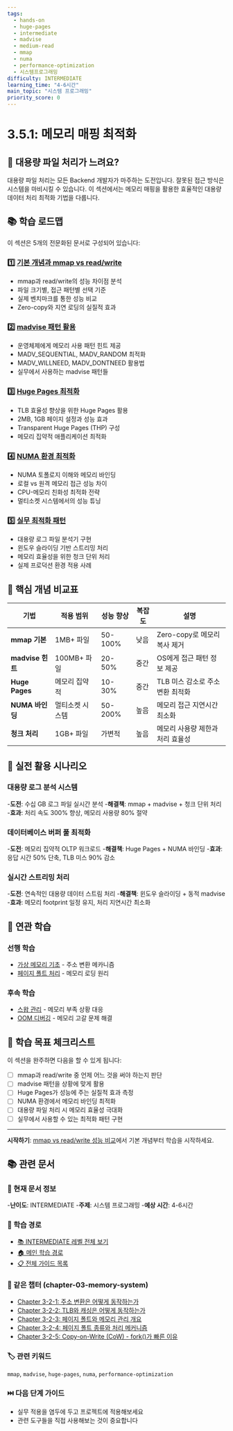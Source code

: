 ```yaml
---
tags:
  - hands-on
  - huge-pages
  - intermediate
  - madvise
  - medium-read
  - mmap
  - numa
  - performance-optimization
  - 시스템프로그래밍
difficulty: INTERMEDIATE
learning_time: "4-6시간"
main_topic: "시스템 프로그래밍"
priority_score: 0
---
```


# 3.5.1: 메모리 매핑 최적화

## 🎯 대용량 파일 처리가 느려요?

대용량 파일 처리는 모든 Backend 개발자가 마주하는 도전입니다. 잘못된 접근 방식은 시스템을 마비시킬 수 있습니다. 이 섹션에서는 메모리 매핑을 활용한 효율적인 대용량 데이터 처리 최적화 기법을 다룹니다.

## 📚 학습 로드맵

이 섹션은 5개의 전문화된 문서로 구성되어 있습니다:

### 1️⃣ [기본 개념과 mmap vs read/write](./03-05-02-mmap-performance-comparison.md)

- mmap과 read/write의 성능 차이점 분석
- 파일 크기별, 접근 패턴별 선택 기준
- 실제 벤치마크를 통한 성능 비교
- Zero-copy와 지연 로딩의 실질적 효과

### 2️⃣ [madvise 패턴 활용](./03-05-03-madvise-optimization-patterns.md)

- 운영체제에게 메모리 사용 패턴 힌트 제공
- MADV_SEQUENTIAL, MADV_RANDOM 최적화
- MADV_WILLNEED, MADV_DONTNEED 활용법
- 실무에서 사용하는 madvise 패턴들

### 3️⃣ [Huge Pages 최적화](./03-05-04-huge-pages-optimization.md)

- TLB 효율성 향상을 위한 Huge Pages 활용
- 2MB, 1GB 페이지 설정과 성능 효과
- Transparent Huge Pages (THP) 구성
- 메모리 집약적 애플리케이션 최적화

### 4️⃣ [NUMA 환경 최적화](./03-05-05-numa-memory-optimization.md)

- NUMA 토폴로지 이해와 메모리 바인딩
- 로컬 vs 원격 메모리 접근 성능 차이
- CPU-메모리 친화성 최적화 전략
- 멀티소켓 시스템에서의 성능 튜닝

### 5️⃣ [실무 최적화 패턴](./03-05-06-practical-optimization-patterns.md)

- 대용량 로그 파일 분석기 구현
- 윈도우 슬라이딩 기반 스트리밍 처리
- 메모리 효율성을 위한 청크 단위 처리
- 실제 프로덕션 환경 적용 사례

## 🎯 핵심 개념 비교표

| 기법 | 적용 범위 | 성능 향상 | 복잡도 | 설명 |
|------|----------|-----------|--------|------|
|**mmap 기본**| 1MB+ 파일 | 50-100% | 낮음 | Zero-copy로 메모리 복사 제거 |
|**madvise 힌트**| 100MB+ 파일 | 20-50% | 중간 | OS에게 접근 패턴 정보 제공 |
|**Huge Pages**| 메모리 집약적 | 10-30% | 중간 | TLB 미스 감소로 주소 변환 최적화 |
|**NUMA 바인딩**| 멀티소켓 시스템 | 50-200% | 높음 | 메모리 접근 지연시간 최소화 |
|**청크 처리**| 1GB+ 파일 | 가변적 | 높음 | 메모리 사용량 제한과 처리 효율성 |

## 🚀 실전 활용 시나리오

### 대용량 로그 분석 시스템

-**도전**: 수십 GB 로그 파일 실시간 분석
-**해결책**: mmap + madvise + 청크 단위 처리
-**효과**: 처리 속도 300% 향상, 메모리 사용량 80% 절약

### 데이터베이스 버퍼 풀 최적화

-**도전**: 메모리 집약적 OLTP 워크로드
-**해결책**: Huge Pages + NUMA 바인딩
-**효과**: 응답 시간 50% 단축, TLB 미스 90% 감소

### 실시간 스트리밍 처리

-**도전**: 연속적인 대용량 데이터 스트림 처리
-**해결책**: 윈도우 슬라이딩 + 동적 madvise
-**효과**: 메모리 footprint 일정 유지, 처리 지연시간 최소화

## 🔗 연관 학습

### 선행 학습

- [가상 메모리 기초](./03-02-01-address-translation.md) - 주소 변환 메카니즘
- [페이지 폴트 처리](./03-02-03-page-fault.md) - 메모리 로딩 원리

### 후속 학습

- [스왑 관리](./03-04-02-swap-management.md) - 메모리 부족 상황 대응
- [OOM 디버깅](./03-07-08-oom-debugging.md) - 메모리 고갈 문제 해결

## 🎯 학습 목표 체크리스트

이 섹션을 완주하면 다음을 할 수 있게 됩니다:

- [ ] mmap과 read/write 중 언제 어느 것을 써야 하는지 판단
- [ ] madvise 패턴을 상황에 맞게 활용
- [ ] Huge Pages가 성능에 주는 실질적 효과 측정
- [ ] NUMA 환경에서 메모리 바인딩 최적화
- [ ] 대용량 파일 처리 시 메모리 효율성 극대화
- [ ] 실무에서 사용할 수 있는 최적화 패턴 구현

---

**시작하기**: [mmap vs read/write 성능 비교](./03-05-02-mmap-performance-comparison.md)에서 기본 개념부터 학습을 시작하세요.

## 📚 관련 문서

### 📖 현재 문서 정보

-**난이도**: INTERMEDIATE
-**주제**: 시스템 프로그래밍
-**예상 시간**: 4-6시간

### 🎯 학습 경로

- [📚 INTERMEDIATE 레벨 전체 보기](../learning-paths/intermediate/)
- [🏠 메인 학습 경로](../learning-paths/)
- [📋 전체 가이드 목록](../README.md)

### 📂 같은 챕터 (chapter-03-memory-system)

- [Chapter 3-2-1: 주소 변환은 어떻게 동작하는가](./03-02-01-address-translation.md)
- [Chapter 3-2-2: TLB와 캐싱은 어떻게 동작하는가](./03-02-02-tlb-caching.md)
- [Chapter 3-2-3: 페이지 폴트와 메모리 관리 개요](./03-02-03-page-fault.md)
- [Chapter 3-2-4: 페이지 폴트 종류와 처리 메커니즘](./03-02-04-page-fault-handling.md)
- [Chapter 3-2-5: Copy-on-Write (CoW) - fork()가 빠른 이유](./03-02-05-copy-on-write.md)

### 🏷️ 관련 키워드

`mmap`, `madvise`, `huge-pages`, `numa`, `performance-optimization`

### ⏭️ 다음 단계 가이드

- 실무 적용을 염두에 두고 프로젝트에 적용해보세요
- 관련 도구들을 직접 사용해보는 것이 중요합니다
